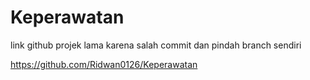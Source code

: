 # Keperawatan
link github projek lama karena salah commit dan pindah branch sendiri

https://github.com/Ridwan0126/Keperawatan
